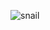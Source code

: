 ![snail](https://camo.githubusercontent.com/307acba40f973d3525602d6fd3094d9e6ca5790a471c74afbcad5098bca409f1/687474703a2f2f7777772e6861616e2e6c752f66696c65732f323531332f383334372f323435362f736e61696c2e706e67)